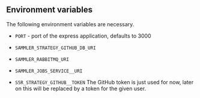 ## Environment variables

The following environment variables are necessary.

- `PORT` - port of the express application, defaults to 3000
- `SAMMLER_STRATEGY_GITHUB_DB_URI`
- `SAMMLER_RABBITMQ_URI`
- `SAMMLER_JOBS_SERVICE__URI`


- `S5R_STRATEGY_GITHUB__TOKEN`
The GitHub token is just used for now, later on this will be replaced by a token for the given user.